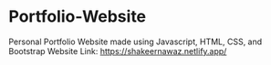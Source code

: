 # Portfolio-Website
Personal Portfolio Website made using Javascript, HTML, CSS, and Bootstrap
Website Link: https://shakeernawaz.netlify.app/
